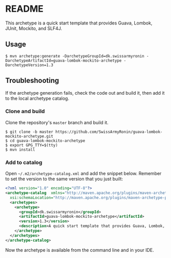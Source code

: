 # README

This archetype is a quick start template that provides Guava, Lombok, JUnit, Mockito, and SLF4J.

## Usage

```shell
$ mvn archetype:generate -DarchetypeGroupId=dk.swissarmyronin -DarchetypeArtifactId=guava-lombok-mockito-archetype -DarchetypeVersion=1.3
```

## Troubleshooting

If the archetype generation fails, check the code out and build it, then add it to the local archetype catalog.

### Clone and build

Clone the repository's ``master`` branch and build it.

```shell
$ git clone -b master https://github.com/SwissArmyRonin/guava-lombok-mockito-archetype.git
$ cd guava-lombok-mockito-archetype
$ export GPG_TTY=$(tty)
$ mvn install
```

### Add to catalog

Open ``~/.m2/archetype-catalog.xml`` and add the snippet below. Remember to set the version to the same version that you just built:

```xml
<?xml version="1.0" encoding="UTF-8"?>
<archetype-catalog  xmlns="http://maven.apache.org/plugins/maven-archetype-plugin/archetype-catalog/1.0.0" xmlns:xsi="http://www.w3.org/2001/XMLSchema-instance"
  xsi:schemaLocation="http://maven.apache.org/plugins/maven-archetype-plugin/archetype-catalog/1.0.0 http://maven.apache.org/xsd/archetype-catalog-1.0.0.xsd">
  <archetypes>
    <archetype>
      <groupId>dk.swissarmyronin</groupId>
      <artifactId>guava-lombok-mockito-archetype</artifactId>
      <version>1.3</version>
      <description>A quick start template that provides Guava, Lombok, JUnit, Mockito, and SLF4J.</description>
    </archetype>
  </archetypes>
</archetype-catalog>
```

Now the archetype is available from the command line and in your IDE.
